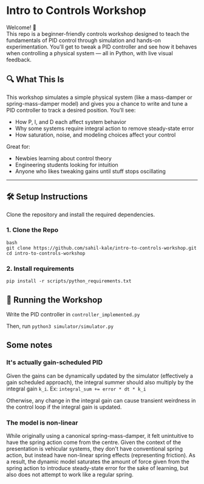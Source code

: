 # Intro to Controls Workshop

Welcome! 👋  
This repo is a beginner-friendly controls workshop designed to teach the fundamentals of PID control through simulation and hands-on experimentation. You'll get to tweak a PID controller and see how it behaves when controlling a physical system — all in Python, with live visual feedback.

## 🔍 What This Is

This workshop simulates a simple physical system (like a mass-damper or spring-mass-damper model) and gives you a chance to write and tune a PID controller to track a desired position. You’ll see:

- How P, I, and D each affect system behavior
- Why some systems require integral action to remove steady-state error
- How saturation, noise, and modeling choices affect your control

Great for:
- Newbies learning about control theory
- Engineering students looking for intuition
- Anyone who likes tweaking gains until stuff stops oscillating

---

## 🛠️ Setup Instructions

Clone the repository and install the required dependencies.

### 1. Clone the Repo

```
bash
git clone https://github.com/sahil-kale/intro-to-controls-workshop.git
cd intro-to-controls-workshop
```

### 2. Install requirements
`pip install -r scripts/python_requirements.txt`

## 🚀 Running the Workshop
Write the PID controller in `controller_implemented.py`

Then, run `python3 simulator/simulator.py`

## Some notes

### It's actually gain-scheduled PID
Given the gains can be dynamically updated by the simulator (effectively a gain scheduled approach), the integral summer should also multiply by the integral gain `k_i`. Ex:
`integral_sum += error * dt * k_i`

Otherwise, any change in the integral gain can cause transient weirdness in the control loop if the integral gain is updated.

### The model is non-linear
While originally using a canonical spring-mass-damper, it felt unintuitive to have the spring action come from the centre. Given the context of the presentation is vehicular systems, they don't have conventional spring action, but instead have non-linear spring effects (representing friction). As a result, the dynamic model saturates the amount of force given from the spring action to introduce steady-state error for the sake of learning, but also does not attempt to work like a regular spring.